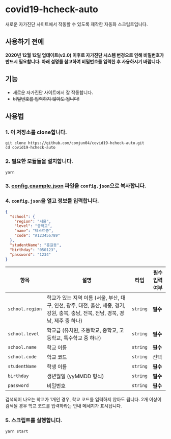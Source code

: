 # covid19-hcheck-auto
새로운 자가진단 사이트에서 작동할 수 있도록 제작한 자동화 스크립트입니다.

## 사용하기 전에

**2020년 12월 12일 업데이트(v2.0) 이후로 자가진단 시스템 변경으로 인해 비밀번호가 반드시 필요합니다. 아래 설명를 참고하여 비밀번호를 입력한 후 사용하시기 바랍니다.**

## 기능
* 새로운 자가진단 사이트에서 잘 작동합니다.
* ~~비밀번호를 입력하지 않아도 됩니다!~~

## 사용법
### 1. 이 저장소를 clone합니다.
```
git clone https://github.com/comjun04/covid19-hcheck-auto.git
cd covid19-hcheck-auto
```

### 2. 필요한 모듈들을 설치합니다.
```
yarn
```

### 3. [config.example.json](./config.example.json) 파일을 `config.json`으로 복사합니다.

### 4. `config.json`을 열고 정보를 입력합니다.
```json
{
  "school": {
    "region": "서울",
    "level": "중학교",
    "name": "테스트중",
    "code": "A123456789"
  },
  "studentName": "홍길동",
  "birthday": "050123",
  "password": "1234"
}
```
| 항목 | 설명 | 타입 | 필수 입력 여부 |
| ---- | ---- | ---- | ---- |
| `school.region` | 학교가 있는 지역 이름 (서울, 부산, 대구, 인천, 광주, 대전, 울산, 세종, 경기, 강원, 충북, 충남, 전북, 전남, 경북, 경남, 제주 중 하나)| `string` | **필수** |
| `school.level` | 학교급 (유치원, 초등학교, 중학교, 고등학교, 특수학교 중 하나) | `string` | **필수** |
| `school.name` | 학교 이름 | `string` | **필수** |
| `school.code` | 학교 코드 | `string` | 선택
| `studentName` | 학생 이름 | `string` | **필수** |
| `birthday` | 생년월일 (yyMMDD 형식) | `string` | **필수** |
| `password` | 비밀번호 | `string` | **필수** |

검색되어 나오는 학교가 1개인 경우, 학교 코드를 입력하지 않아도 됩니다. 2개 이상이 검색될 경우 학교 코드를 입력하라는 안내 메세지가 표시됩니다.

### 5. 스크립트를 실행합니다.
```
yarn start
```
